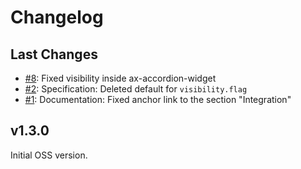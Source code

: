 # Changelog

## Last Changes

- [#8](https://github.com/LaxarJS/ax-show-hide-widget/issues/8): Fixed visibility inside ax-accordion-widget
- [#2](https://github.com/LaxarJS/ax-show-hide-widget/issues/2): Specification: Deleted default for `visibility.flag`
- [#1](https://github.com/LaxarJS/ax-show-hide-widget/issues/1): Documentation: Fixed anchor link to the section "Integration"


## v1.3.0

Initial OSS version.
